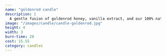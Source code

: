 ```yaml
---
name: "goldenrod candle"
description: |
  A gentle fusion of goldenrod honey, vanilla extract, and our 100% natural beeswax is guaranteed to soothe, and add warmth to any room.
image: "/images/candle/candle-goldenrod.jpg"
height: 4
width: 3
burn-time: 20
cost: 15.55
category: candles
---
```

